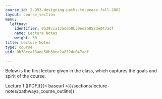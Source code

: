 ```yaml
---
course_id: 2-993-designing-paths-to-peace-fall-2002
layout: course_section
menu:
  leftnav:
    identifier: 0b38cca13ade50b30ee2a852de047adf
    name: Lecture Notes
    weight: 30
title: Lecture Notes
type: course
uid: 0b38cca13ade50b30ee2a852de047adf

---
```


Below is the first lecture given in the class, which captures the goals and spirit of the course.

Lecture 1 ([PDF]({{< baseurl >}}/sections/lecture-notes/pathways_course_outline))